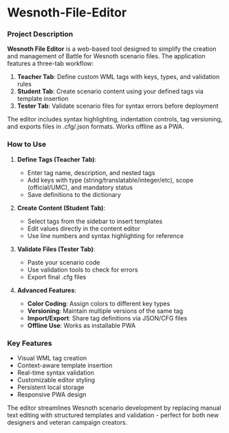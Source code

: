 # Wesnoth-File-Editor
### Project Description
**Wesnoth File Editor** is a web-based tool designed to simplify the creation and management of Battle for Wesnoth scenario files. The application features a three-tab workflow:

1. **Teacher Tab**: Define custom WML tags with keys, types, and validation rules
2. **Student Tab**: Create scenario content using your defined tags via template insertion
3. **Tester Tab**: Validate scenario files for syntax errors before deployment

The editor includes syntax highlighting, indentation controls, tag versioning, and exports files in .cfg/.json formats. Works offline as a PWA.

### How to Use
1. **Define Tags (Teacher Tab)**:
   - Enter tag name, description, and nested tags
   - Add keys with type (string/translatable/integer/etc), scope (official/UMC), and mandatory status
   - Save definitions to the dictionary

2. **Create Content (Student Tab)**:
   - Select tags from the sidebar to insert templates
   - Edit values directly in the content editor
   - Use line numbers and syntax highlighting for reference

3. **Validate Files (Tester Tab)**:
   - Paste your scenario code
   - Use validation tools to check for errors
   - Export final .cfg files

4. **Advanced Features**:
   - **Color Coding**: Assign colors to different key types
   - **Versioning**: Maintain multiple versions of the same tag
   - **Import/Export**: Share tag definitions via JSON/CFG files
   - **Offline Use**: Works as installable PWA

### Key Features
- Visual WML tag creation
- Context-aware template insertion
- Real-time syntax validation
- Customizable editor styling
- Persistent local storage
- Responsive PWA design

The editor streamlines Wesnoth scenario development by replacing manual text editing with structured templates and validation - perfect for both new designers and veteran campaign creators.
